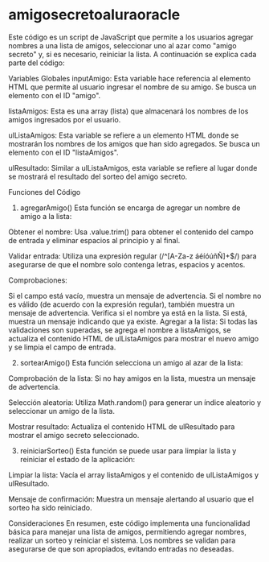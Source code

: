 # amigosecretoaluraoracle
Este código es un script de JavaScript que permite a los usuarios agregar nombres a una lista de amigos, seleccionar uno al azar como "amigo secreto" y, si es necesario, reiniciar la lista. A continuación se explica cada parte del código:

Variables Globales
inputAmigo: Esta variable hace referencia al elemento HTML que permite al usuario ingresar el nombre de su amigo. Se busca un elemento con el ID "amigo".

listaAmigos: Esta es una array (lista) que almacenará los nombres de los amigos ingresados por el usuario.

ulListaAmigos: Esta variable se refiere a un elemento HTML donde se mostrarán los nombres de los amigos que han sido agregados. Se busca un elemento con el ID "listaAmigos".

ulResultado: Similar a ulListaAmigos, esta variable se refiere al lugar donde se mostrará el resultado del sorteo del amigo secreto.

Funciones del Código
1. agregarAmigo()
Esta función se encarga de agregar un nombre de amigo a la lista:

Obtener el nombre: Usa .value.trim() para obtener el contenido del campo de entrada y eliminar espacios al principio y al final.

Validar entrada: Utiliza una expresión regular (/^[A-Za-z áéíóúñÑ]+$/) para asegurarse de que el nombre solo contenga letras, espacios y acentos.

Comprobaciones:

Si el campo está vacío, muestra un mensaje de advertencia.
Si el nombre no es válido (de acuerdo con la expresión regular), también muestra un mensaje de advertencia.
Verifica si el nombre ya está en la lista. Si está, muestra un mensaje indicando que ya existe.
Agregar a la lista: Si todas las validaciones son superadas, se agrega el nombre a listaAmigos, se actualiza el contenido HTML de ulListaAmigos para mostrar el nuevo amigo y se limpia el campo de entrada.

2. sortearAmigo()
Esta función selecciona un amigo al azar de la lista:

Comprobación de la lista: Si no hay amigos en la lista, muestra un mensaje de advertencia.

Selección aleatoria: Utiliza Math.random() para generar un índice aleatorio y seleccionar un amigo de la lista.

Mostrar resultado: Actualiza el contenido HTML de ulResultado para mostrar el amigo secreto seleccionado.

3. reiniciarSorteo()
Esta función se puede usar para limpiar la lista y reiniciar el estado de la aplicación:

Limpiar la lista: Vacía el array listaAmigos y el contenido de ulListaAmigos y ulResultado.

Mensaje de confirmación: Muestra un mensaje alertando al usuario que el sorteo ha sido reiniciado.

Consideraciones
En resumen, este código implementa una funcionalidad básica para manejar una lista de amigos, permitiendo agregar nombres, realizar un sorteo y reiniciar el sistema. Los nombres se validan para asegurarse de que son apropiados, evitando entradas no deseadas.
